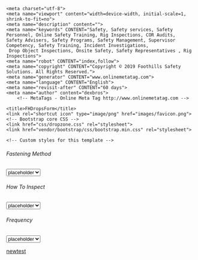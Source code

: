 <!DOCTYPE html>
<html lang="en">

  <head>

    <meta charset="utf-8">
    <meta name="viewport" content="width=device-width, initial-scale=1, shrink-to-fit=no">
    <meta name="description" content="">
    <meta name="keywords" CONTENT="Safety, Safety services, Safety Personnel, Online Safety Training, Rig Inspections, COR Audits,
    Safety Advisers, Safety Programs, Safety Management, Supervisor Competency, Safety Training, Incident Investigations,
     Drop Object Inspections, Onsite Safety, Safety Representatives , Rig Inspections">
    <meta name="robot" CONTENT="index,follow">
    <meta name="copyright" CONTENT="Copyright © 2019 Foothills Safety Solutions. All Rights Reserved.">
    <meta name="generator" CONTENT="www.onlinemetatag.com">
    <meta name="language" CONTENT="English">
    <meta name="revisit-after" CONTENT="60 days">
    <meta name="author" content="dexbros">
        <!-- MetaTags - Online Meta Tag http://www.onlinemetatag.com -->
<!-- Create your meta tag and increase your website position on search engines! -->

    <title>FHDropsForm</title>
    <link rel="shortcut icon" type="image/png" href="images/favicon.png">
    <!-- Bootstrap core CSS -->
    <link href="css/dropzone.css" rel="stylesheet">
    <link href="vendor/bootstrap/css/bootstrap.min.css" rel="stylesheet">

    <!-- Custom styles for this template -->


  </head>

  <body>


<div class="container-fluid">
  <div class="row">
    <form action="/upload-target" class="dropzone" id="drop">
  <div class="dz-message needsclick ">
    <i class="fa fa-picture-o fa-5x" aria-hidden="true"></i>
    </div>
  </form>
     <div class=" col-md">
       <h6>Fastening Method</h6>
       <select class="form-control form-control-md">
         <option value=""> placeholder</option>
         <option value=""> placeholder</option>
         <option value=""> placeholder</option>
         <option value=""> placeholder</option>
         </select>

   </div>
   <div class=" col-md">
     <h6>How To Inspect</h6>
     <select class="form-control form-control-md">
       <option value=""> placeholder</option>
       <option value=""> placeholder</option>
       <option value=""> placeholder</option>
       <option value=""> placeholder</option>
       </select>

 </div>
 <div class= " col-md">
   <h6>Frequency</h6>
   <select class="form-control form-control-md">
     <option value=""> placeholder</option>
     <option value=""> placeholder</option>
     <option value=""> placeholder</option>
     <option value=""> placeholder</option>
     </select>
     </div>
     </div>
     </div>

<a href="newtest.html">newtest</a>







<footer></footer>
<script src="vendor/jquery/jquery.min.js"></script>
<script src="vendor/bootstrap/js/bootstrap.bundle.min.js"></script>
<script src="js/dropzone.js"></script>

  </body>
  </html>
